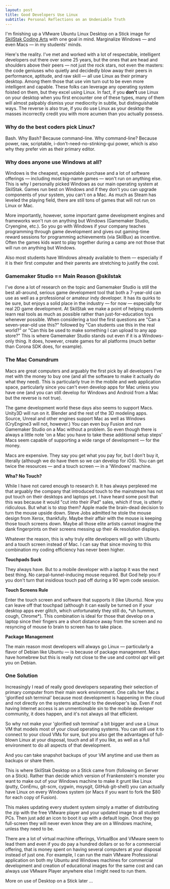 ```yaml
---
layout: post
title: Good Developers Use Linux
subtitle: Personal Reflections on an Undeniable Truth
---
```


I'm finishing up a VMware Ubuntu Linux Desktop on a Stick image for
[SkilStak Coding Arts](skilstak.com) with one goal in mind. Marginalize
Windows &mdash; and even Macs &mdash; in my students' minds.

Here's the reality. I've met and worked with a lot of respectable,
intelligent developers out there over some 25 years, but the ones that
are head and shoulders above their peers &mdash; not just the rock stars,
not even the masters: the code geniuses who quietly and decidedly blow
away their peers in performance, aptitude, and raw skill &mdash; all
use Linux as their primary desktop. Among them those that use vim turn
out to be even more intelligent and capable. These folks can leverage
any operating system foisted on them, but they excel using Linux. In
fact, if you **don't** use Linux on your desktop when you first
encounter one of these types, many of them will almost palpably dismiss
your mediocrity in subtle, but distinguishable ways. The reverse is
also true, if you do use Linux as your desktop the masses incorrectly
credit you with more acumen than you actually possess.

### Why do the best coders pick Linux?

Bash. Why Bash? Because command-line. Why command-line? Because power,
raw, scriptable, i-don't-need-no-stinking-gui power, which is also why
they prefer vim as their primary editor.

### Why does anyone use Windows at all?

Windows is the cheapest, expandable purchase and a lot of software
offerings &mdash; including most big-name games &mdash; won't run
on anything else. This is why I personally picked Windows as our main
operating system at SkilStak. Games run best on Windows and if they don't
you can upgrade components of your system, you can't on a Mac. As much
as Steam has leveled the playing field, there are still tons of games
that will not run on Linux or Mac.

More importantly, however, some important game development engines
and frameworks won't run on anything but Windows (Gamemaker Studio,
Cryengine, etc.). So you go with Windows if your company teaches
programming through game development and gives out gaming-time reward
sessions for programming achievements (via SkilBux) as incentive. Often
the games kids want to play together during a camp are not those that
will run on anything but Windows.

Also most students have Windows already available to them &mdash;
especially if it is their first computer and their parents are stretching
to justify the cost.

### Gamemaker Studio == Main Reason @skilstak

I've done a lot of research on the topic and Gamemaker Studio is still
the best all-around, serious game development tool that both a 7-year-old
can use as well as a professional or amateur indy developer. It has
its quirks to be sure, but enjoys a solid place in the industry &mdash;
for now &mdash; especially for real 2D game development.  At SkilStak
we make a point of helping students learn real tools as much as possible
rather than just-for-education toys whenever possible.  When considering a
tool the first questions are "Can a seven-year-old use this?" followed by
"Can students use this in the real world?" or "Can this be used to make
something I can upload to any app store?"  This is where Gamemaker Studio
stands out even if it is a Windows-only thing. It does, however, create
games for all platforms (much better than Corona SDK does, for example).

### The Mac Conundrum 

Macs are great computers and arguably the first pick by all developers
I've met with the money to buy one (and all the software to make it
actually do what they need). This is particularly true in the mobile and
web application space, particularly since you can't even develop apps
for Mac unless you have one (and you can still develop for Windows and
Android from a Mac but the reverse is not true).

The game development world these days also seems to support Macs. Unity3D
will run on it. Blender and the rest of the 3D modeling apps.  Source,
Unreal and other engines support Mac as well as Windows (CryEngine3
will not, however.) You can even buy Fusion and run Gamemaker Studio on
a Mac without a problem. So even though there is always a little note 'on a
Mac you have to take these additional setup steps' Macs seem capable of
supporting a wide range of development &mdash; for the money.

Macs are expensive. They say you get what you pay for, but I don't buy
it, literally (although we do have them so we can develop for iOS). You
can get twice the resources &mdash; and a touch screen &mdash; in a
'Windows' machine.

**Wha? No Touch?**

While I have not cared enough to research it. It has always perplexed
me that arguably the company that introduced touch to the mainstream
has not put touch on their desktops and laptops yet. I have heard some
posit that this was because it would "cut into their iPad" sales,
which if true, is utterly ridiculous. But what is to stop them? Apple
made the brain-dead decision to turn the mouse upside down. Steve Jobs
admitted he stole the mouse design from Xerox, thankfully. Maybe their affair
with the mouse is keeping those touch screens down. Maybe all those
elite artists cannot imagine the dank fingerprints on their screens
messing up their 4k resolution displays.

Whatever the reason, this is why truly elite developers will go with
Ubuntu and a touch screen instead of Mac. I can say that since moving
to this combination my coding efficiency has never been higher.

**Touchpads Suck**

They always have. But to a mobile developer with a laptop it was the next
best thing. No carpal-tunnel-inducing mouse required. But God help you if
you don't turn that insidious touch pad off during a 90 wpm code session.

**Touch Screens Rule**

Enter the touch screen and software that supports it (like Ubuntu).
Now you can leave off that touchpad (although it can easily be turned
on if your desktop apps ever glitch, which unfortunately they still
do, \*uh hummm, cough, Chrome\*). This combination is ideal for those
that develop on a laptop since their fingers are a short distance away
from the screen and no resyncing of mouse to brain to screen has to
take place.

**Package Management**

The main reason most developers will always go Linux &mdash;
particularly a flavor of Debian like Ubuntu &mdash; is because of
package management. Macs have homebrew but this is really not close to
the use and control *apt* will get you on Debian.

### One Solution

Increasingly I read of really good developers separating their
selection of primary computer from their main work environment. One
calls her Mac a 'glorified ssh terminal' because most development is
happening in the cloud and not directly on the systems attached to
the developer's lap. Even if not having Internet access is an
unmentionable sin to the mobile developer community, it does happen,
and it's not always all that efficient.

So why not make your 'glorified ssh terminal' a bit bigger and use
a Linux VM that models most of your cloud operating systems. You can
still use it to connect to your cloud VMs for sure, but you also get
the advantages of full-blown Linux at your disposal, touch and all if
you like, as well as a full environment to do all aspects of that
development.

And you can take snapshot backups of your VM anytime and use them as
backups or share them.

This is where SkilStak Desktop on a Stick came from (following on Server
on a Stick). Rather than decide which version of Frankenstein's monster
you want to make out of your Windows machine to make it grunt like Linux
(putty, ConEmu, git-scm, cygwin, msysgit, GitHub git-shell) you can
actually have Linux on every Windows system (or Macs if you want to
fork the $80 for each copy of Fusion).

This makes updating every student system simply a matter of
distributing the zip with the free VMware player and your updated
image to all student PCs. Then just add an icon to boot it up with
a default login. Once they go full-screen they will never even know
they are on a Windows machine, unless they need to be.

There are a lot of virtual machine offerings, VirtualBox and VMware
seem to lead them and even if you do pay a hundred dollars or so for
a commercial offering, that is money spent on having several computers
at your disposal instead of just one. For example, I can run the main
VMware Professional application on both my Ubuntu and Windows machines
for commercial development and creation of educational images for the
same cost and can always use VMware Player anywhere else I might need
to run them.

More on use of Desktop on a Stick later ...
